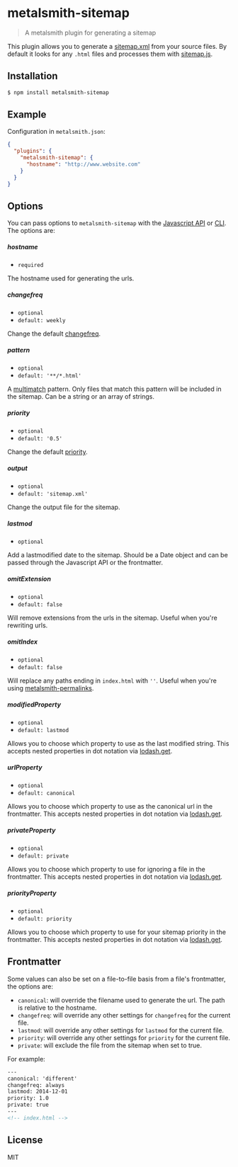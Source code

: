# metalsmith-sitemap

> A metalsmith plugin for generating a sitemap

This plugin allows you to generate a [sitemap.xml](http://www.sitemaps.org/protocol.html) from your source files. By default it looks for any `.html` files and processes them with [sitemap.js](https://github.com/ekalinin/sitemap.js).

## Installation

```bash
$ npm install metalsmith-sitemap
```

## Example

Configuration in `metalsmith.json`:

```json
{
  "plugins": {
    "metalsmith-sitemap": {
      "hostname": "http://www.website.com"
    }
  }
}
```

## Options

You can pass options to `metalsmith-sitemap` with the [Javascript API](https://github.com/segmentio/metalsmith#api) or [CLI](https://github.com/segmentio/metalsmith#cli). The options are:

##### hostname

* `required`

The hostname used for generating the urls.

##### changefreq

* `optional`
* `default: weekly`

Change the default [changefreq](http://www.sitemaps.org/protocol.html).

##### pattern

* `optional`
* `default: '**/*.html'`

A [multimatch](https://github.com/sindresorhus/multimatch) pattern. Only files that match this pattern will be included in the sitemap. Can be a string or an array of strings.

##### priority

* `optional`
* `default: '0.5'`

Change the default [priority](http://www.sitemaps.org/protocol.html).

##### output

* `optional`
* `default: 'sitemap.xml'`

Change the output file for the sitemap.

##### lastmod

* `optional`

Add a lastmodified date to the sitemap. Should be a Date object and can be passed through the Javascript API or the frontmatter.

##### omitExtension

* `optional`
* `default: false`

Will remove extensions from the urls in the sitemap. Useful when you're rewriting urls.

##### omitIndex

* `optional`
* `default: false`

Will replace any paths ending in `index.html` with `''`. Useful when you're using [metalsmith-permalinks](https://github.com/segmentio/metalsmith-permalinks).

##### modifiedProperty

* `optional`
* `default: lastmod`

Allows you to choose which property to use as the last modified string. This accepts nested properties in dot notation via [lodash.get](https://lodash.com/docs#get).

##### urlProperty

* `optional`
* `default: canonical`

Allows you to choose which property to use as the canonical url in the frontmatter. This accepts nested properties in dot notation via [lodash.get](https://lodash.com/docs#get).

##### privateProperty

* `optional`
* `default: private`

Allows you to choose which property to use for ignoring a file in the frontmatter. This accepts nested properties in dot notation via [lodash.get](https://lodash.com/docs#get).

##### priorityProperty

* `optional`
* `default: priority`

Allows you to choose which property to use for your sitemap priority in the frontmatter. This accepts nested properties in dot notation via [lodash.get](https://lodash.com/docs#get).


## Frontmatter

Some values can also be set on a file-to-file basis from a file's frontmatter, the options are:

* `canonical`: will override the filename used to generate the url. The path is relative to the hostname.
* `changefreq`: will override any other settings for `changefreq` for the current file.
* `lastmod`: will override any other settings for `lastmod` for the current file.
* `priority`: will override any other settings for `priority` for the current file.
* `private`: will exclude the file from the sitemap when set to true.

For example:

```html
---
canonical: 'different'
changefreq: always
lastmod: 2014-12-01
priority: 1.0
private: true
---
<!-- index.html -->
```

## License

MIT
